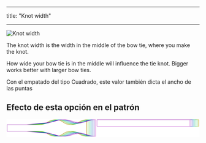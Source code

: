 - - -
title: "Knot width"
- - -

![Knot width](knotwidth.svg)

The knot width is the width in the middle of the bow tie, where you make the knot.

How wide your bow tie is in the middle will influence the tie knot. Bigger works better with larger bow ties.

<Note>

Con el empatado del tipo Cuadrado, este valor también dicta el ancho de las puntas

</Note>

## Efecto de esta opción en el patrón

![This image shows the effect of this option by superimposing several variants that have a different value for this option](benjamin_knotwidth_sample.svg "Effect of this option on the pattern")
